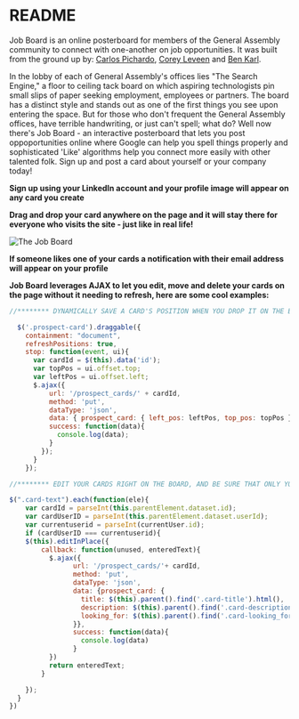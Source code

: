 # README

Job Board is an online posterboard for members of the General Assembly community to connect with one-another on job opportunities. It was built from the ground up by: [Carlos Pichardo](https://github.com/Pichardito), [Corey Leveen](https://github.com/mntj) and [Ben Karl](https://github.com/BenRKarl).

In the lobby of each of General Assembly's offices lies "The Search Engine," a floor to ceiling tack board on which aspiring technologists pin small slips of paper seeking employment, employees or partners. The board has a distinct style and stands out as one of the first things you see upon entering the space. But for those who don't frequent the General Assembly offices, have terrible handwriting, or just can't spell; what do? Well now there's Job Board - an interactive posterboard that lets you post oppoportunities online where Google can help you spell things properly and sophisticated 'Like' algorithms help you connect more easily with other talented folk. Sign up and post a card about yourself or your company today!

**Sign up using your LinkedIn account and your profile image will appear on any card you create**

**Drag and drop your card anywhere on the page and it will stay there for everyone who visits the site - just like in real life!**

![The Job Board](http://i.imgur.com/6h0Gi9P.png)

**If someone likes one of your cards a notification with their email address will appear on your profile**

**Job Board leverages AJAX to let you edit, move and delete your cards on the page without it needing to refresh, here are some cool examples:**

```javascript
//******** DYNAMICALLY SAVE A CARD'S POSITION WHEN YOU DROP IT ON THE BOARD ********//

  $('.prospect-card').draggable({
    containment: "document",
    refreshPositions: true,
    stop: function(event, ui){
      var cardId = $(this).data('id');
      var topPos = ui.offset.top;
      var leftPos = ui.offset.left;
      $.ajax({
          url: '/prospect_cards/' + cardId,
          method: 'put',
          dataType: 'json',
          data: { prospect_card: { left_pos: leftPos, top_pos: topPos } },
          success: function(data){
            console.log(data);
          }
        });
      }
    });

```
```javascript
//******** EDIT YOUR CARDS RIGHT ON THE BOARD, AND BE SURE THAT ONLY YOU CAN CHANGE YOUR CARDS ********//

$(".card-text").each(function(ele){
    var cardId = parseInt(this.parentElement.dataset.id);
    var cardUserID = parseInt(this.parentElement.dataset.userId);
    var currentuserid = parseInt(currentUser.id);
    if (cardUserID === currentuserid){
    $(this).editInPlace({
        callback: function(unused, enteredText){
          $.ajax({
                url: '/prospect_cards/'+ cardId,
                method: 'put',
                dataType: 'json',
                data: {prospect_card: {
                  title: $(this).parent().find('.card-title').html(),
                  description: $(this).parent().find('.card-description').html(),
                  looking_for: $(this).parent().find('.card-looking_for').html()
                }},
                success: function(data){
                  console.log(data)
                }
          })
          return enteredText;
        }

    });
  }
})
```

